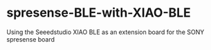 # spresense-BLE-with-XIAO-BLE
Using the Seeedstudio XIAO BLE as an extension board for the SONY spresense board
